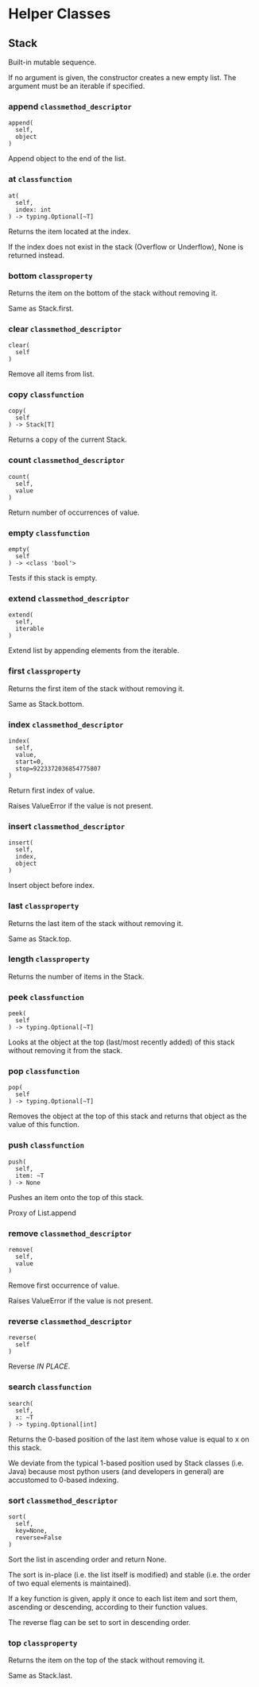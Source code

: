# Helper Classes
## Stack

Built-in mutable sequence.

If no argument is given, the constructor creates a new empty list.
The argument must be an iterable if specified.

### append `classmethod_descriptor`

```
append(
  self,
  object
)
```

Append object to the end of the list.

### at `classfunction`

```
at(
  self,
  index: int
) -> typing.Optional[~T]
```

Returns the item located at the index.

If the index does not exist in the stack (Overflow or
Underflow), None is returned instead.

### bottom `classproperty`

Returns the item on the bottom of the stack without removing it.

Same as Stack.first.

### clear `classmethod_descriptor`

```
clear(
  self
)
```

Remove all items from list.

### copy `classfunction`

```
copy(
  self
) -> Stack[T]
```

Returns a copy of the current Stack.

### count `classmethod_descriptor`

```
count(
  self,
  value
)
```

Return number of occurrences of value.

### empty `classfunction`

```
empty(
  self
) -> <class 'bool'>
```

Tests if this stack is empty.

### extend `classmethod_descriptor`

```
extend(
  self,
  iterable
)
```

Extend list by appending elements from the iterable.

### first `classproperty`

Returns the first item of the stack without removing it.

Same as Stack.bottom.

### index `classmethod_descriptor`

```
index(
  self,
  value,
  start=0,
  stop=9223372036854775807
)
```

Return first index of value.

Raises ValueError if the value is not present.

### insert `classmethod_descriptor`

```
insert(
  self,
  index,
  object
)
```

Insert object before index.

### last `classproperty`

Returns the last item of the stack without removing it.

Same as Stack.top.

### length `classproperty`

Returns the number of items in the Stack.

### peek `classfunction`

```
peek(
  self
) -> typing.Optional[~T]
```

Looks at the object at the top (last/most recently added) of this
stack without removing it from the stack.

### pop `classfunction`

```
pop(
  self
) -> typing.Optional[~T]
```

Removes the object at the top of this stack and returns that object
as the value of this function.

### push `classfunction`

```
push(
  self,
  item: ~T
) -> None
```

Pushes an item onto the top of this stack.

Proxy of List.append

### remove `classmethod_descriptor`

```
remove(
  self,
  value
)
```

Remove first occurrence of value.

Raises ValueError if the value is not present.

### reverse `classmethod_descriptor`

```
reverse(
  self
)
```

Reverse *IN PLACE*.

### search `classfunction`

```
search(
  self,
  x: ~T
) -> typing.Optional[int]
```

Returns the 0-based position of the last item whose value is equal
to x on this stack.

We deviate from the typical 1-based position used by Stack
classes (i.e. Java) because most python users (and developers in
general) are accustomed to 0-based indexing.

### sort `classmethod_descriptor`

```
sort(
  self,
  key=None,
  reverse=False
)
```

Sort the list in ascending order and return None.

The sort is in-place (i.e. the list itself is modified) and stable (i.e. the
order of two equal elements is maintained).

If a key function is given, apply it once to each list item and sort them,
ascending or descending, according to their function values.

The reverse flag can be set to sort in descending order.

### top `classproperty`

Returns the item on the top of the stack without removing it.

Same as Stack.last.


